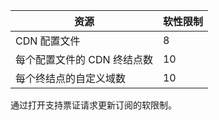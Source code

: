 
| 资源 | 软性限制 |
| --- | --- |
| CDN 配置文件 |8 |
| 每个配置文件的 CDN 终结点数 |10 |
| 每个终结点的自定义域数 |10 |

通过打开支持票证请求更新订阅的软限制。



<!--HONumber=Nov16_HO3-->



